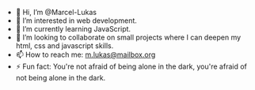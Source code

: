 - 👋 Hi, I’m @Marcel-Lukas
- 👀 I’m interested in web development.
- 🌱 I’m currently learning JavaScript.
- 💞️ I’m looking to collaborate on small projects where I can deepen my html, css and javascript skills.
- 📫 How to reach me: m.lukas@mailbox.org
- ⚡ Fun fact: You're not afraid of being alone in the dark, you're afraid of not being alone in the dark.
